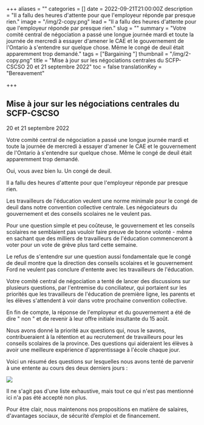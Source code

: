 +++
aliases = ""
categories = []
date = 2022-09-21T21:00:00Z
description = "Il a fallu des heures d'attente pour que l'employeur réponde par presque rien."
image = "/img/2-copy.png"
lead = "Il a fallu des heures d'attente pour que l'employeur réponde par presque rien."
slug = ""
summary = "Votre comité central de négociation a passé une longue journée mardi et toute la journée de mercredi à essayer d'amener le CAE et le gouvernement de l'Ontario à s'entendre sur quelque chose. Même le congé de deuil était apparemment trop demandé."
tags = ["Bargaining "]
thumbnail = "/img/2-copy.png"
title = "Mise à jour sur les négociations centrales du SCFP-CSCSO  20 et 21 septembre 2022"
toc = false
translationKey = "Bereavement"

+++
## **Mise à jour sur les négociations centrales du SCFP-CSCSO**

20 et 21 septembre 2022

Votre comité central de négociation a passé une longue journée mardi et toute la journée de mercredi à essayer d'amener le CAE et le gouvernement de l'Ontario à s'entendre sur quelque chose. Même le congé de deuil était apparemment trop demandé.

Oui, vous avez bien lu. Un congé de deuil.

Il a fallu des heures d'attente pour que l'employeur réponde par presque rien.

Les travailleurs de l'éducation veulent une norme minimale pour le congé de deuil dans notre convention collective centrale. Les négociateurs du gouvernement et des conseils scolaires ne le veulent pas.

Pour une question simple et peu coûteuse, le gouvernement et les conseils scolaires ne semblaient pas vouloir faire preuve de bonne volonté - même en sachant que des milliers de travailleurs de l'éducation commenceront à voter pour un vote de grève plus tard cette semaine.

Le refus de s'entendre sur une question aussi fondamentale que le congé de deuil montre que la direction des conseils scolaires et le gouvernement Ford ne veulent pas conclure d'entente avec les travailleurs de l'éducation.

Votre comité central de négociation a tenté de lancer des discussions sur plusieurs questions, par l'entremise du conciliateur, qui portaient sur les priorités que les travailleurs de l'éducation de première ligne, les parents et les élèves s'attendent à voir dans votre prochaine convention collective.

En fin de compte, la réponse de l'employeur et du gouvernement a été de dire " non " et de revenir à leur offre initiale insultante du 15 août.

Nous avons donné la priorité aux questions qui, nous le savons, contribueraient à la rétention et au recrutement de travailleurs pour les conseils scolaires de la province. Des questions qui aideraient les élèves à avoir une meilleure expérience d'apprentissage à l'école chaque jour.

Voici un résumé des questions sur lesquelles nous avons tenté de parvenir à une entente au cours des deux derniers jours :

![](/img/2-5.png)

Il ne s'agit pas d'une liste exhaustive, mais tout ce qui n'est pas mentionné ici n'a pas été accepté non plus.

Pour être clair, nous maintenons nos propositions en matière de salaires, d'avantages sociaux, de sécurité d’emploi et de financement.